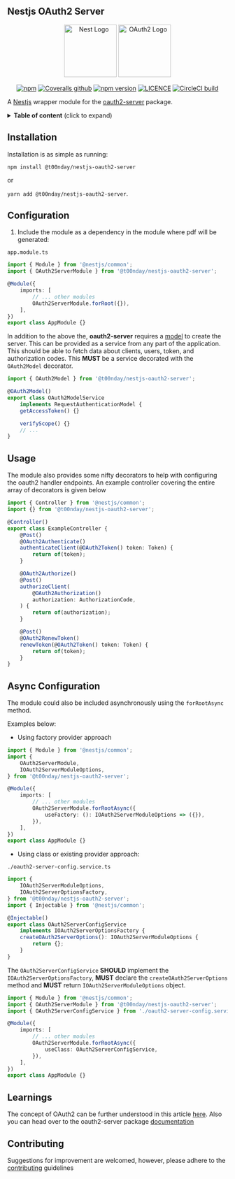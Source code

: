 ## Nestjs OAuth2 Server

<p align="center">
  <a href="http://nestjs.com/" target="blank"><img src="https://nestjs.com/img/logo-small.svg" width="120" alt="Nest Logo" /></a>
  <a href="javascript:void(0)" target="blank"><img src="https://github.com/toondaey/nestjs-oauth2-server/blob/master/oauth2.png?raw=true" width="120" alt="OAuth2 Logo" /></a>
</p>

<p align='center'>
    <a href="https://www.npmjs.com/package/@t00nday/nestjs-oauth2-server" target='_blank'><img alt="npm" src="https://img.shields.io/npm/dm/@t00nday/nestjs-oauth2-server" alt="NPM Downloads"></a>
    <a href="https://coveralls.io/github/toondaey/nestjs-oauth2-server" target="_blank" rel="noopener noreferrer"><img alt="Coveralls github" src="https://img.shields.io/coveralls/github/toondaey/nestjs-oauth2-server"></a>
    <a href="https://npmjs.com/@t00nday/nestjs-oauth2-server" target="_blank" rel="noopener noreferrer"><img alt="npm version" src="https://img.shields.io/npm/v/@t00nday/nestjs-oauth2-server"></a>
    <a href="https://npmjs.com/@t00nday/nestjs-oauth2-server" target="_blank" rel="noopener noreferrer"><img alt="LICENCE" src="https://img.shields.io/npm/l/@t00nday/nestjs-oauth2-server"></a>
    <a href="https://circleci.com/gh/toondaey/nestjs-oauth2-server" target="_blank" rel="noopener noreferrer"><img alt="CircleCI build" src="https://img.shields.io/circleci/build/gh/toondaey/nestjs-oauth2-server/master"></a>
</p>

<p>
A <a href="https://nestjs.com" target='_blank'>Nestjs</a> wrapper module for the <a href='https://oauth2-server.readthedocs.io/en/latest/index.html' target='_blank'>oauth2-server</a> package.
</p>

<details>
<summary><strong>Table of content</strong> (click to expand)</summary>

<!-- toc -->

-   [Installation](#installation)
-   [Configuration](#configuration)
-   [Usage](#usage)
-   [Learnings](#learnings)
-   [Contributing](#contributing)
    <!-- tocstop -->
    </details>

## Installation

Installation is as simple as running:

`npm install @t00nday/nestjs-oauth2-server`

or

`yarn add @t00nday/nestjs-oauth2-server`.

## Configuration

1. Include the module as a dependency in the module where pdf will be generated:

`app.module.ts`

```ts
import { Module } from '@nestjs/common';
import { OAuth2ServerModule } from '@t00nday/nestjs-oauth2-server';

@Module({
    imports: [
        // ... other modules
        OAuth2ServerModule.forRoot({}),
    ],
})
export class AppModule {}
```

In addition to the above the, **oauth2-server** requires a [model](https://oauth2-server.readthedocs.io/en/latest/model/overview.html) to create the server. This can be provided as a service from any part of the application. This should be able to fetch data about clients, users, token, and authorization codes. This **MUST** be a service decorated with the `OAuth2Model` decorator.

```ts
import { OAuth2Model } from '@t00nday/nestjs-oauth2-server';

@OAuth2Model()
export class OAuth2ModelService
    implements RequestAuthenticationModel {
    getAccessToken() {}

    verifyScope() {}
    // ...
}
```

## Usage

The module also provides some nifty decorators to help with configuring the oauth2 handler endpoints. An example controller covering the entire array of decorators is given below

```ts
import { Controller } from '@nestjs/common';
import {} from '@t00nday/nestjs-oauth2-server';

@Controller()
export class ExampleController {
    @Post()
    @OAuth2Authenticate()
    authenticateClient(@OAuth2Token() token: Token) {
        return of(token);
    }

    @OAuth2Authorize()
    @Post()
    authorizeClient(
        @OAuth2Authorization()
        authorization: AuthorizationCode,
    ) {
        return of(authorization);
    }

    @Post()
    @OAuth2RenewToken()
    renewToken(@OAuth2Token() token: Token) {
        return of(token);
    }
}
```

## Async Configuration

The module could also be included asynchronously using the `forRootAsync` method.

Examples below:

-   Using factory provider approach

```ts
import { Module } from '@nestjs/common';
import {
    OAuth2ServerModule,
    IOAuth2ServerModuleOptions,
} from '@t00nday/nestjs-oauth2-server';

@Module({
    imports: [
        // ... other modules
        OAuth2ServerModule.forRootAsync({
            useFactory: (): IOAuth2ServerModuleOptions => ({}),
        }),
    ],
})
export class AppModule {}
```

-   Using class or existing provider approach:

`./oauth2-server-config.service.ts`

```ts
import {
    IOAuth2ServerModuleOptions,
    IOAuth2ServerOptionsFactory,
} from '@t00nday/nestjs-oauth2-server';
import { Injectable } from '@nestjs/common';

@Injectable()
export class OAuth2ServerConfigService
    implements IOAuth2ServerOptionsFactory {
    createOAuth2ServerOptions(): IOAuth2ServerModuleOptions {
        return {};
    }
}
```

The `OAuth2ServerConfigService` **SHOULD** implement the `IOAuth2ServerOptionsFactory`, **MUST** declare the `createOAuth2ServerOptions` method and **MUST** return `IOAuth2ServerModuleOptions` object.

```ts
import { Module } from '@nestjs/common';
import { OAuth2ServerModule } from '@t00nday/nestjs-oauth2-server';
import { OAuth2ServerConfigService } from './oauth2-server-config.service.ts';

@Module({
    imports: [
        // ... other modules
        OAuth2ServerModule.forRootAsync({
            useClass: OAuth2ServerConfigService,
        }),
    ],
})
export class AppModule {}
```

## Learnings

The concept of OAuth2 can be further understood in this article [here](https://www.digitalocean.com/community/tutorials/an-introduction-to-oauth-2). Also you can head over to the oauth2-server package [documentation](package)

## Contributing

Suggestions for improvement are welcomed, however, please adhere to the [contributing](./Contributing.md) guidelines

[package]: https://oauth2-server.readthedocs.io/en/latest/index.html
